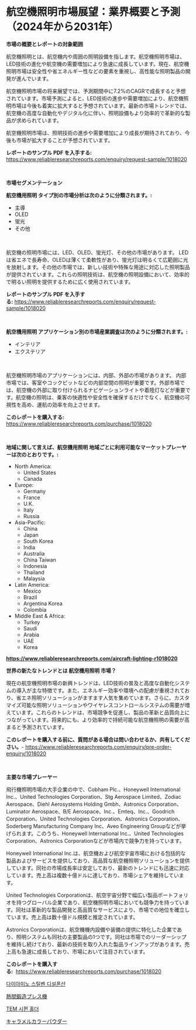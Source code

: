 <p><h1>航空機照明市場展望：業界概要と予測（2024年から2031年）</h1></p><p><strong>市場の概要とレポートの対象範囲</strong></p>
<p><p>航空機照明とは、航空機内や周囲の照明設備を指します。航空機照明市場は、LED技術の進化や航空機の需要増加により急速に成長しています。現在、航空機照明市場は安全性や省エネルギー性などの要素を重視し、高性能な照明製品の開発が進んでいます。</p><p>航空機照明市場の将来展望では、予測期間中に7.2%のCAGRで成長すると予想されています。市場予測によると、LED技術の進歩や需要増加により、航空機照明市場は今後も着実に拡大すると予想されています。最新の市場トレンドでは、航空機の高度な自動化やデジタル化に伴い、照明設備もより効率的で革新的な製品が求められています。</p><p>航空機照明市場は、照明技術の進歩や需要増加により成長が期待されており、今後も市場が拡大することが予想されています。</p></p>
<p><strong>レポートのサンプル PDF を入手する:</strong> <a href="https://www.reliableresearchreports.com/enquiry/request-sample/1018020">https://www.reliableresearchreports.com/enquiry/request-sample/1018020</a></p>
<p>&nbsp;</p>
<p><strong>市場セグメンテーション</strong></p>
<p><strong>航空機用照明 タイプ別の市場分析は次のように分類されます。:</strong></p>
<p><ul><li>主導</li><li>OLED</li><li>蛍光</li><li>その他</li></ul></p>
<p>&nbsp;</p>
<p><p>航空機の照明市場には、LED、OLED、蛍光灯、その他の市場があります。 LEDは省エネで長寿命、OLEDは薄くて柔軟性があり、蛍光灯は明るくて広範囲に光を放射します。その他の市場では、新しい技術や特殊な用途に対応した照明製品が提供されています。これらの照明技術は、航空機の照明設備において、効率的で明るい照明を提供するために広く使用されています。</p></p>
<p><strong>レポートのサンプル PDF を入手する:</strong>&nbsp;<a href="https://www.reliableresearchreports.com/enquiry/request-sample/1018020">https://www.reliableresearchreports.com/enquiry/request-sample/1018020</a></p>
<p>&nbsp;</p>
<p><strong> 航空機用照明 アプリケーション別の市場産業調査は次のように分類されます。:</strong></p>
<p><ul><li>インテリア</li><li>エクステリア</li></ul></p>
<p>&nbsp;</p>
<p><p>航空機照明市場のアプリケーションには、内部、外部の市場があります。 内部市場では、客室やコックピットなどの内部空間の照明が重要です。外部市場では、航空機の外部に取り付けられるナビゲーションライトや着陸灯などが重要です。航空機の照明は、乗客の快適性や安全性を確保するだけでなく、航空機の可視性を高め、運航の効率を向上させます。</p></p>
<p><strong>このレポートを購入する:</strong>&nbsp; <a href="https://www.reliableresearchreports.com/purchase/1018020">https://www.reliableresearchreports.com/purchase/1018020</a></p>
<p>&nbsp;</p>
<p><strong>地域に関して言えば、航空機用照明 地域ごとに利用可能なマーケットプレーヤーは次のとおりです。:</strong></p>
<p><ul>
    <li>
        North America:
        <ul>
            <li>United States</li>
            <li>Canada</li>
        </ul>
    </li>
    <li>
        Europe:
        <ul>
            <li>Germany</li>
            <li>France</li>
            <li>U.K.</li>
            <li>Italy</li>
            <li>Russia</li>
        </ul>
    </li>
    <li>
        Asia-Pacific:
        <ul>
            <li>China</li>
            <li>Japan</li>
            <li>South Korea</li>
            <li>India</li>
            <li>Australia</li>
            <li>China Taiwan</li>
            <li>Indonesia</li>
            <li>Thailand</li>
            <li>Malaysia</li>
        </ul>
    </li>
    <li>
        Latin America:
        <ul>
            <li>Mexico</li>
            <li>Brazil</li>
            <li>Argentina Korea</li>
            <li>Colombia</li>
        </ul>
    </li>
    <li>
        Middle East & Africa:
        <ul>
            <li>Turkey</li>
            <li>Saudi</li>
            <li>Arabia</li>
            <li>UAE</li>
            <li>Korea</li>
        </ul>
    </li>
    </ul></p>
<p><strong><a href="https://www.reliableresearchreports.com/aircraft-lighting-r1018020">https://www.reliableresearchreports.com/aircraft-lighting-r1018020</a></strong>&nbsp;</p>
<p><strong>世界の新たなトレンドとは 航空機用照明 市場？</strong></p>
<p><p>現在の航空機照明市場の新興トレンドは、LED技術の普及と高度な自動化システムの導入が主な特徴です。また、エネルギー効率や環境への配慮が重視されており、省エネ照明ソリューションがますます人気を集めています。さらに、カスタマイズ可能な照明ソリューションやワイヤレスコントロールシステムの需要が増えています。これらのトレンドは、市場競争を促進し、製品の革新と品質向上につながっています。将来的にも、より効率的で持続可能な航空機照明の需要が高まると予測されています。</p></p>
<p><strong>このレポートを購入する前に、質問がある場合は問い合わせるか、共有してください。</strong>- <a href="https://www.reliableresearchreports.com/enquiry/pre-order-enquiry/1018020">https://www.reliableresearchreports.com/enquiry/pre-order-enquiry/1018020</a></p>
<p>&nbsp;</p>
<p><strong>主要な市場プレーヤー</strong></p>
<p><p>飛行機照明市場の大手企業の中で、Cobham Plc.、Honeywell International Inc.、United Technologies Corporation、Stg Aerospace Limited、Zodiac Aerospace、Diehl Aerosystems Holding Gmbh、Astronics Corporation、Luminator Aerospace、B/E Aerospace、Inc.、Emteq、Inc.、Goodrich Corporation、United Technologies Corporation、Astronics Corporation、Soderberg Manufacturing Company Inc、Aveo Engineering Groupなどが挙げられます。このうち、Honeywell International Inc.、United Technologies Corporation、Astronics Corporationなどが市場内で競争力を持っています。</p><p>Honeywell International Inc.は、航空機および航空宇宙市場における包括的な製品およびサービスを提供しており、高品質な航空機照明ソリューションを提供しています。同社の市場成長率は安定しており、最新のトレンドにも迅速に対応しています。売上高は複数十億ドルに達しており、市場シェアを維持しています。</p><p>United Technologies Corporationは、航空宇宙分野で幅広い製品ポートフォリオを持つグローバル企業であり、航空機照明市場においても競争力を持っています。同社は革新的な製品開発と高品質なサービスにより、市場での地位を確立しています。売上高は数十億ドル規模と推定されています。</p><p>Astronics Corporationは、航空機機内設備や装備の提供に特化した企業であり、照明システムも同社の主要製品の1つです。同社は市場でのリーダーシップを維持し続けており、最新の技術を取り入れた製品ラインアップがあります。売上高も急速に成長しており、市場において注目されています。</p></p>
<p><strong>このレポートを購入する:</strong>&nbsp;&nbsp;<a href="https://www.reliableresearchreports.com/purchase/1018020">https://www.reliableresearchreports.com/purchase/1018020</a></p>
<p><p><a href="https://medium.com/@kennyaniel5/%EB%8B%A4%EC%9D%B4%EC%95%84%EB%AF%B8%EB%85%85-%EC%8A%A4%ED%8B%B8%EB%B2%A4-%EB%94%94%EC%88%A0%ED%8F%B0%EC%82%B0-%EC%8B%9C%EC%9E%A5-%EB%B3%B4%EA%B3%A0%EC%84%9C%EB%8A%94-%EC%9D%B4-%EC%8B%9C%EC%9E%A5%EC%9D%98-%EC%B5%9C%EC%8B%A0-%ED%8A%B8%EB%A0%8C%EB%93%9C%EC%99%80-%EC%84%B1%EC%9E%A5-%EA%B8%B0%ED%9A%8C%EB%A5%BC-%EB%B0%9D%ED%98%80-%EC%A4%8D%EB%8B%88%EB%8B%A4-4f270a717c59">다이아미노 스틸벤 디설폰산</a></p><p><a href="https://medium.com/@linabernier2023/%E7%86%B1%E9%96%93%E5%9C%A7%E9%80%A0%E3%83%97%E3%83%AC%E3%82%B9%E6%A9%9F%E5%B8%82%E5%A0%B4%E3%81%AF-%E5%B8%82%E5%A0%B4%E3%82%B7%E3%82%A7%E3%82%A2-%E3%82%B5%E3%82%A4%E3%82%BA-2031%E5%B9%B4%E3%81%BE%E3%81%A7%E3%81%AE%E4%BA%88%E6%B8%AC%E3%82%92%E9%87%8D%E7%82%B9%E3%81%AB%E7%BD%AE%E3%81%84%E3%81%A6%E3%81%84%E3%81%BE%E3%81%99-534e9a697ca8">熱間鍛造プレス機</a></p><p><a href="https://medium.com/@justynwelch/tem-specimen-holders-%EC%8B%9C%EC%9E%A5%EC%9D%80-%EC%8B%9C%EC%9E%A5-%EC%A0%90%EC%9C%A0%EC%9C%A8-%EA%B7%9C%EB%AA%A8-%EB%B0%8F-2031%EB%85%84%EA%B9%8C%EC%A7%80-%EC%98%88%EC%B8%A1%EB%90%9C-%EC%98%88%EC%B8%A1%EC%97%90-%EC%B4%88%EC%A0%90%EC%9D%84-%EB%A7%9E%EC%B6%A5%EB%8B%88%EB%8B%A4-b876e3738eeb">TEM 시편 홀더</a></p><p><a href="https://medium.com/@austinallan03/%E3%82%AD%E3%83%A3%E3%83%A9%E3%83%A1%E3%83%AB%E8%89%B2%E3%81%AE%E7%B2%89%E6%9C%AB%E5%B8%82%E5%A0%B4%E8%A6%8F%E6%A8%A1-cagr-%E3%83%88%E3%83%AC%E3%83%B3%E3%83%89-2024%E5%B9%B4-2030%E5%B9%B4-2fe8459121fe">キャラメルカラーパウダー</a></p></p>